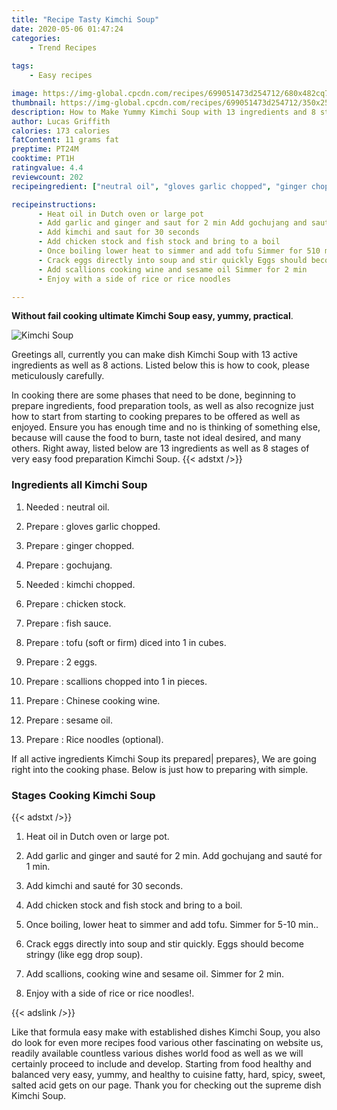 ```yaml
---
title: "Recipe Tasty Kimchi Soup"
date: 2020-05-06 01:47:24
categories:
    - Trend Recipes
    
tags:
    - Easy recipes

image: https://img-global.cpcdn.com/recipes/699051473d254712/680x482cq70/kimchi-soup-recipe-main-photo.jpg
thumbnail: https://img-global.cpcdn.com/recipes/699051473d254712/350x250cq70/kimchi-soup-recipe-main-photo.jpg
description: How to Make Yummy Kimchi Soup with 13 ingredients and 8 stages of easy cooking.
author: Lucas Griffith
calories: 173 calories
fatContent: 11 grams fat
preptime: PT24M
cooktime: PT1H
ratingvalue: 4.4
reviewcount: 202
recipeingredient: ["neutral oil", "gloves garlic chopped", "ginger chopped", "gochujang", "kimchi chopped", "chicken stock", "fish sauce", "tofu soft or firm diced into 1 in cubes", "2 eggs", "scallions chopped into 1 in pieces", "Chinese cooking wine", "sesame oil", "Rice noodles optional"]

recipeinstructions: 
      - Heat oil in Dutch oven or large pot 
      - Add garlic and ginger and saut for 2 min Add gochujang and saut for 1 min 
      - Add kimchi and saut for 30 seconds 
      - Add chicken stock and fish stock and bring to a boil 
      - Once boiling lower heat to simmer and add tofu Simmer for 510 min 
      - Crack eggs directly into soup and stir quickly Eggs should become stringy like egg drop soup 
      - Add scallions cooking wine and sesame oil Simmer for 2 min 
      - Enjoy with a side of rice or rice noodles

---
```




**Without fail cooking ultimate Kimchi Soup easy, yummy, practical**. 


![Kimchi Soup](https://img-global.cpcdn.com/recipes/699051473d254712/680x482cq70/kimchi-soup-recipe-main-photo.jpg "Kimchi Soup")




Greetings all, currently you can make dish Kimchi Soup with 13 active ingredients as well as 8 actions. Listed below this is how to cook, please meticulously carefully.

In cooking there are some phases that need to be done, beginning to prepare ingredients, food preparation tools, as well as also recognize just how to start from starting to cooking prepares to be offered as well as enjoyed. Ensure you has enough time and no is thinking of something else, because will cause the food to burn, taste not ideal desired, and many others. Right away, listed below are 13 ingredients as well as 8 stages of very easy food preparation Kimchi Soup.
{{< adstxt />}}

### Ingredients all Kimchi Soup


1. Needed  : neutral oil.

1. Prepare  : gloves garlic chopped.

1. Prepare  : ginger chopped.

1. Prepare  : gochujang.

1. Needed  : kimchi chopped.

1. Prepare  : chicken stock.

1. Prepare  : fish sauce.

1. Prepare  : tofu (soft or firm) diced into 1 in cubes.

1. Prepare  : 2 eggs.

1. Prepare  : scallions chopped into 1 in pieces.

1. Prepare  : Chinese cooking wine.

1. Prepare  : sesame oil.

1. Prepare  : Rice noodles (optional).



If all active ingredients Kimchi Soup its prepared| prepares}, We are going right into the cooking phase. Below is just how to preparing with simple.

### Stages Cooking Kimchi Soup

{{< adstxt />}}


1. Heat oil in Dutch oven or large pot.



1. Add garlic and ginger and sauté for 2 min. Add gochujang and sauté for 1 min.



1. Add kimchi and sauté for 30 seconds.



1. Add chicken stock and fish stock and bring to a boil.



1. Once boiling, lower heat to simmer and add tofu. Simmer for 5-10 min..



1. Crack eggs directly into soup and stir quickly. Eggs should become stringy (like egg drop soup).



1. Add scallions, cooking wine and sesame oil. Simmer for 2 min.



1. Enjoy with a side of rice or rice noodles!.





{{< adslink />}}

Like that formula easy make with established dishes Kimchi Soup, you also do look for even more recipes food various other fascinating on website us, readily available countless various dishes world food as well as we will certainly proceed to include and develop. Starting from food healthy and balanced very easy, yummy, and healthy to cuisine fatty, hard, spicy, sweet, salted acid gets on our page. Thank you for checking out the supreme dish Kimchi Soup.
